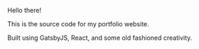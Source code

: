 Hello there!

This is the source code for my portfolio website.

Built using GatsbyJS, React, and some old fashioned creativity.